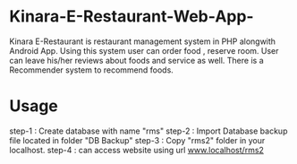 # Kinara-E-Restaurant-Web-App-
Kinara E-Restaurant is restaurant management system in PHP alongwith Android App. Using this system user can order food , reserve room. User can leave his/her reviews about foods and service as well. There is a Recommender system to recommend foods.       

# Usage
step-1 : Create database with name "rms"
step-2 : Import Database backup file located in folder "DB Backup"
step-3 : Copy "rms2" folder in your localhost.
step-4 : can access website using url www.localhost/rms2
